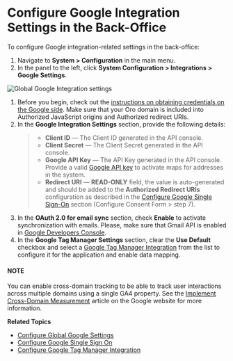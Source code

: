 <a id="system-configuration-integrations-google"></a>

<a id="admin-configuration-integrations-google-gmail-oauth"></a>

# Configure Google Integration Settings in the Back-Office

To configure Google integration-related settings in the back-office:

1. Navigate to **System > Configuration** in the main menu.
2. In the panel to the left, click **System Configuration > Integrations > Google Settings**.

![Global Google Integration settings](user/img/system/config_system/google-integration-settings.png)
1. Before you begin, check out the <a href="https://support.google.com/cloud/answer/6158862?hl=en" target="_blank">instructions on obtaining credentials on the Google side</a>. Make sure that your Oro domain is included into Authorized JavaScript origins and Authorized redirect URIs.
2. In the **Google Integration Settings** section, provide the following details:
   > * **Client ID** — The Client ID generated in the API console.
   > * **Client Secret** — The Client Secret generated in the API console.
   > * **Google API Key** — The API Key generated in the API console. Provide a valid <a href="https://developers.google.com/maps/documentation/javascript/get-api-key" target="_blank">Google API key</a> to activate maps for addresses in the system.
   > * **Redirect URI** — **READ-ONLY** field, the value is auto-generated and should be added to the **Authorized Redirect URIs** configuration as described in the [Configure Google Single Sign-On](google-single-sign-on.md#user-guide-google-single-sign-on) section (Configure Consent Form > step 7).
3. In the **OAuth 2.0 for email sync** section, check **Enable** to activate synchronization with emails. Please, make sure that Gmail API is enabled in <a href="https://console.developers.google.com/apis" target="_blank">Google Developers Console</a>.
4. In the **Google Tag Manager Settings** section, clear the **Use Default** checkbox and select a [Google Tag Manager Integration](../../../../integrations/gtm/index.md#gtm-ga-4-integration) from the list to configure it for the application and enable data mapping.

#### NOTE
You can enable cross-domain tracking to be able to track user interactions across multiple domains using a single GA4 property. See the <a href="https://developers.google.com/tag-platform/devguides/cross-domain#when_to_implement_cross-domain_measurement" target="_blank">Implement Cross-Domain Measurement</a> article on the Google website for more information.

**Related Topics**

* [Configure Global Google Settings](index.md#admin-configuration-integrations-google)
* [Configure Google Single Sign On](google-single-sign-on.md#user-guide-google-single-sign-on)
* [Configure Google Tag Manager Integration](../../../../integrations/gtm/index.md#gtm-ga-4-integration)
